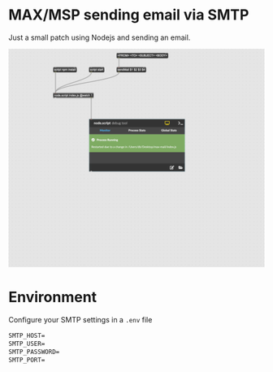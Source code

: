# MAX/MSP sending email via SMTP

Just a small patch using Nodejs and sending an email.

![MAX/MSP Patch](max-mail-patch.png)

# Environment

Configure your SMTP settings in a `.env` file

```
SMTP_HOST=
SMTP_USER=
SMTP_PASSWORD=
SMTP_PORT=
```
